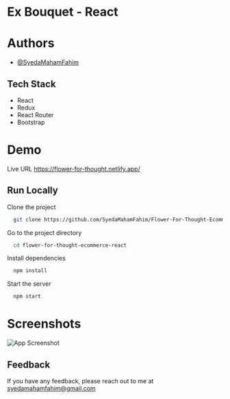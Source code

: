 
# Ex Bouquet - React







# Authors

- [@SyedaMahamFahim](https://github.com/SyedaMahamFahim/)

## Tech Stack
- React
- Redux
- React Router
- Bootstrap





# Demo

Live URL 
https://flower-for-thought.netlify.app/

## Run Locally

Clone the project

```bash
  git clone https://github.com/SyedaMahamFahim/Flower-For-Thought-Ecommerce-React.git
```

Go to the project directory

```bash
  cd flower-for-thought-ecommerce-react
```

Install dependencies

```bash
  npm install
```

Start the server

```bash
  npm start
```
# Screenshots

![App Screenshot](https://user-images.githubusercontent.com/79671325/189242218-d0a1aa1b-cd95-4c4c-be19-f687e2dd2afb.png)



## Feedback

If you have any feedback, please reach out to me at syedamahamfahim@gmail.com

